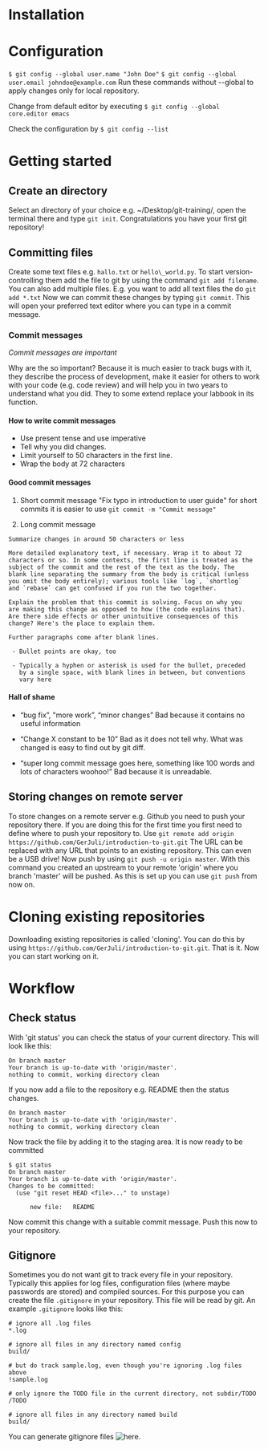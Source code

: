 # Installation

# Configuration
`$ git config --global user.name "John Doe"`
`$ git config --global user.email johndoe@example.com`
Run these commands without --global to apply changes only for local repository.

Change from default editor by executing `$ git config --global core.editor emacs`

Check the configuration by `$ git config --list`

# Getting started

## Create an directory
Select an directory of your choice e.g. ~/Desktop/git-training/, 
open the terminal there and type `git init`.
Congratulations you have your first git repository!

## Committing files
Create some text files e.g. `hallo.txt` or  `hello\_world.py`.
To start version-controlling them add the file to git by using the command `git add filename`.
You can also add multiple files. E.g. you want to add all text files the do `git add *.txt`
Now we can commit these changes by typing `git commit`. This will open your preferred text editor
where you can type in a commit message.
### Commit messages

*Commit messages are important*

Why are the so important? Because it is much easier to track bugs with it,
they describe the process of development, make it easier for others to work 
with your code (e.g. code review) and will help you in two years to understand what you did.
They to some extend replace your labbook in its function.

#### How to write commit messages
* Use present tense and use imperative 
* Tell why you did changes.
* Limit yourself to 50 characters in the first line.
* Wrap the body at 72 characters

#### Good commit messages

1. Short commit message
"Fix typo in introduction to user guide"
for short commits it is easier to use `git commit -m "Commit message"`

2. Long commit message

```
Summarize changes in around 50 characters or less

More detailed explanatory text, if necessary. Wrap it to about 72
characters or so. In some contexts, the first line is treated as the
subject of the commit and the rest of the text as the body. The
blank line separating the summary from the body is critical (unless
you omit the body entirely); various tools like `log`, `shortlog`
and `rebase` can get confused if you run the two together.

Explain the problem that this commit is solving. Focus on why you
are making this change as opposed to how (the code explains that).
Are there side effects or other unintuitive consequences of this
change? Here's the place to explain them.

Further paragraphs come after blank lines.

 - Bullet points are okay, too

 - Typically a hyphen or asterisk is used for the bullet, preceded
   by a single space, with blank lines in between, but conventions
   vary here

```

#### Hall of shame

* “bug fix”, "more work”, “minor changes”
Bad  because it contains no useful information

* “Change X constant to be 10”
Bad as it does not tell why. What was changed is easy to find out by
  git diff.

* “super long commit message goes here, something like 100 words and lots of characters woohoo!”
Bad because it is unreadable.

## Storing changes on remote server
To store changes on a remote server e.g. Github you need to push your repository there.
If you are doing this for the first time you first need to define where to push your repository to.
Use `git remote add origin https://github.com/GerJuli/introduction-to-git.git` The URL can be
replaced with any URL that points to an existing repository. This can even be a USB drive!
Now push by using `git push -u origin master`. With this command you created an upstream to your
remote 'origin' where you branch 'master' will be pushed.
As this is set up you can use `git push` from now on.

# Cloning existing repositories
Downloading existing repositories is called 'cloning'. You can do this by using
`https://github.com/GerJuli/introduction-to-git.git`.
That is it. Now you can start working on it.

# Workflow

## Check status
With 'git status' you can check the status of your current directory.
This will look like this:

```
On branch master
Your branch is up-to-date with 'origin/master'.
nothing to commit, working directory clean
```

If you now add a file to the repository e.g. README then the status changes.

```
On branch master
Your branch is up-to-date with 'origin/master'.
nothing to commit, working directory clean
```


Now track the file by adding it to the staging area.
It is now ready to be committed
```
$ git status
On branch master
Your branch is up-to-date with 'origin/master'.
Changes to be committed:
  (use "git reset HEAD <file>..." to unstage)

      new file:   README
```
Now commit this change with a suitable commit message.
Push this now to your repository.


## Gitignore
Sometimes you do not want git to track every file in your repository.
Typically this applies for log files, configuration files (where maybe passwords are stored)
and compiled sources. For this purpose you can create the file  `.gitignore` in your repository.
This file will be read by git. An example `.gitignore` looks like this:

```
# ignore all .log files
*.log

# ignore all files in any directory named config
build/

# but do track sample.log, even though you're ignoring .log files above
!sample.log

# only ignore the TODO file in the current directory, not subdir/TODO
/TODO

# ignore all files in any directory named build
build/
```
You can generate gitignore files ![here](https://www.gitignore.io/).
